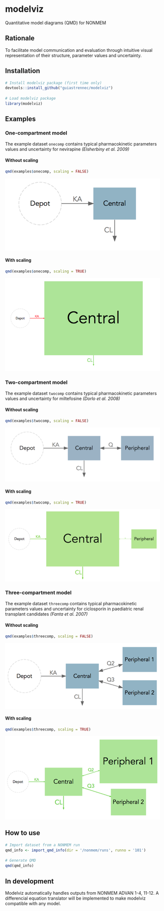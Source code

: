 # modelviz
Quantitative model diagrams (QMD) for NONMEM

## Rationale
To facilitate model communication and evaluation through intuitive visual representation of their structure, parameter values and uncertainty.

## Installation
```r
# Install modelviz package (first time only)
devtools::install_github("guiastrennec/modelviz")

# Load modelviz package
library(modelviz)
```

## Examples
### One-compartment model

The example dataset ```onecomp``` contains typical pharmacokinetic parameters values and uncertainty for nevirapine _(Elsherbiny et al. 2009)_

#### Without scaling
```r
qmd(examples$onecomp, scaling = FALSE)
```
<img src="inst/img/Unscaled_onecomp.png">


#### With scaling
```r
qmd(examples$onecomp, scaling = TRUE)
```
<img src="inst/img/Scaled_onecomp.png">

### Two-compartment model

The example dataset ```twocomp``` contains typical pharmacokinetic parameters values and uncertainty for miltefosine _(Dorlo et al. 2008)_

#### Without scaling
```r
qmd(examples$twocomp, scaling = FALSE)
```
<img src="inst/img/Unscaled_twocomp.png">


#### With scaling
```r
qmd(examples$twocomp, scaling = TRUE)
```
<img src="inst/img/Scaled_twocomp.png">

### Three-compartment model

The example dataset ```threecomp``` contains typical pharmacokinetic parameters values and uncertainty for ciclosporin in paediatric renal transplant candidates _(Fanta et al. 2007)_

#### Without scaling
```r
qmd(examples$threecomp, scaling = FALSE)
```
<img src="inst/img/Unscaled_threecomp.png">


#### With scaling
```r
qmd(examples$threecomp, scaling = TRUE)
```
<img src="inst/img/Scaled_threecomp.png">


## How to use
```r
# Import dataset from a NONMEM run
qmd_info <- import_qmd_info(dir = '/nonmem/runs', runno = '101')

# Generate QMD
qmd(qmd_info)
```

## In development
Modelviz automatically handles outputs from NONMEM ADVAN 1-4, 11-12. A differencial equation translator will be implemented to make modelviz compatible with any model.
